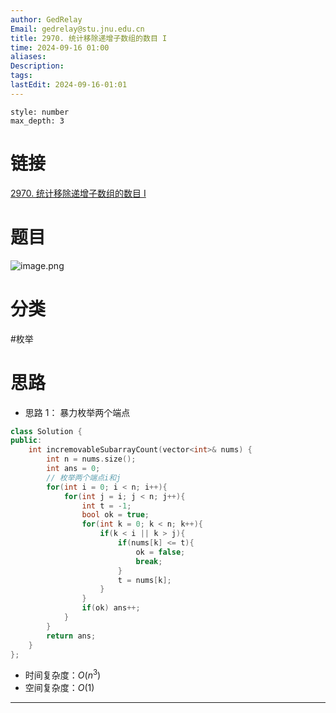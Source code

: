 ```yaml
---
author: GedRelay
Email: gedrelay@stu.jnu.edu.cn
title: 2970. 统计移除递增子数组的数目 I
time: 2024-09-16 01:00
aliases: 
Description: 
tags: 
lastEdit: 2024-09-16-01:01
---
```


```toc
style: number
max_depth: 3
```

# 链接
[2970. 统计移除递增子数组的数目 I](https://leetcode.cn/problems/count-the-number-of-incremovable-subarrays-i/) 

# 题目
![image.png](https://ged-pic-bed.oss-cn-guangzhou.aliyuncs.com/img/202409160100986.png)


# 分类
#枚举 

# 思路
- 思路 1：
暴力枚举两个端点

```cpp
class Solution {
public:
    int incremovableSubarrayCount(vector<int>& nums) {
        int n = nums.size();
        int ans = 0;
        // 枚举两个端点i和j
        for(int i = 0; i < n; i++){
            for(int j = i; j < n; j++){
                int t = -1;
                bool ok = true;
                for(int k = 0; k < n; k++){
                    if(k < i || k > j){
                        if(nums[k] <= t){
                            ok = false;
                            break;
                        }
                        t = nums[k];
                    }
                }
                if(ok) ans++;
            }
        }
        return ans;
    }
};
```


- 时间复杂度：${O\left( n^{3}  \right)  }$ 
- 空间复杂度：${O\left( 1 \right)  }$ 


---


